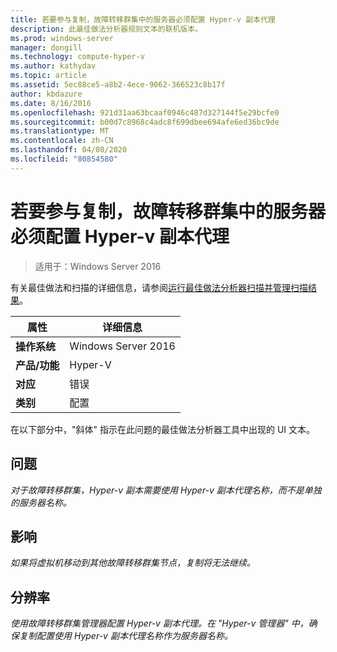 ```yaml
---
title: 若要参与复制，故障转移群集中的服务器必须配置 Hyper-v 副本代理
description: 此最佳做法分析器规则文本的联机版本。
ms.prod: windows-server
manager: dongill
ms.technology: compute-hyper-v
ms.author: kathydav
ms.topic: article
ms.assetid: 5ec88ce5-a8b2-4ece-9062-366523c8b17f
author: kbdazure
ms.date: 8/16/2016
ms.openlocfilehash: 921d31aa63bcaaf0946c487d327144f5e29bcfe0
ms.sourcegitcommit: b00d7c8968c4adc8f699dbee694afe6ed36bc9de
ms.translationtype: MT
ms.contentlocale: zh-CN
ms.lasthandoff: 04/08/2020
ms.locfileid: "80854580"
---
```

# <a name="to-participate-in-replication-servers-in-failover-clusters-must-have-a-hyper-v-replica-broker-configured"></a>若要参与复制，故障转移群集中的服务器必须配置 Hyper-v 副本代理

>适用于：Windows Server 2016

有关最佳做法和扫描的详细信息，请参阅[运行最佳做法分析器扫描并管理扫描结果](https://go.microsoft.com/fwlink/p/?LinkID=223177)。  
  
|属性|详细信息|  
|-|-|  
|**操作系统**|Windows Server 2016|  
|**产品/功能**|Hyper-V|  
|**对应**|错误|  
|**类别**|配置|  
  
在以下部分中，"斜体" 指示在此问题的最佳做法分析器工具中出现的 UI 文本。  
  
## <a name="issue"></a>问题  
*对于故障转移群集，Hyper-v 副本需要使用 Hyper-v 副本代理名称，而不是单独的服务器名称。*  
  
## <a name="impact"></a>影响  
*如果将虚拟机移动到其他故障转移群集节点，复制将无法继续。*  
  
## <a name="resolution"></a>分辨率  
*使用故障转移群集管理器配置 Hyper-v 副本代理。在 "Hyper-v 管理器" 中，确保复制配置使用 Hyper-v 副本代理名称作为服务器名称。*  
  


